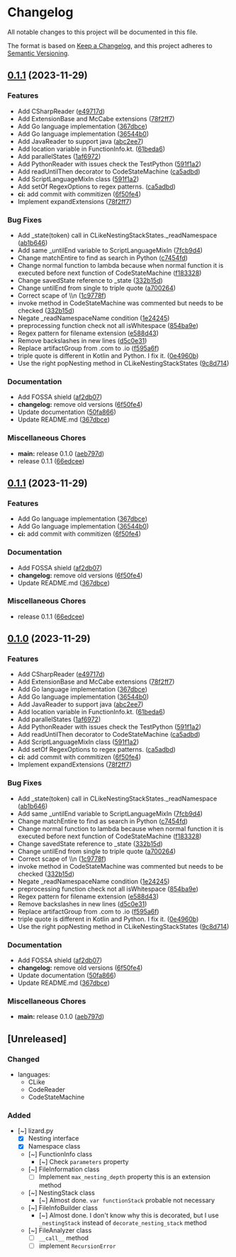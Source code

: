 # Changelog

All notable changes to this project will be documented in this file.

The format is based on [Keep a Changelog](https://keepachangelog.com/en/1.0.0/),
and this project adheres to [Semantic Versioning](https://semver.org/spec/v2.0.0.html).

## [0.1.1](https://github.com/kevinah95/KLizard/compare/v0.1.2-SNAPSHOT...v0.1.1) (2023-11-29)


### Features

* Add CSharpReader ([e49717d](https://github.com/kevinah95/KLizard/commit/e49717d72b19047578844298c4b4e6e8e3c530ed))
* Add ExtensionBase and McCabe extensions ([78f2ff7](https://github.com/kevinah95/KLizard/commit/78f2ff70091b736cfb34739c1038f855b9495eab))
* Add Go language implementation ([367dbce](https://github.com/kevinah95/KLizard/commit/367dbceda5a92a0f0b30854ceb95415d4da4619b))
* Add Go language implementation ([36544b0](https://github.com/kevinah95/KLizard/commit/36544b06760723a9c10cd0d2d0add03e23470a24))
* Add JavaReader to support java ([abc2ee7](https://github.com/kevinah95/KLizard/commit/abc2ee7ac361018c4d361c21169e2da434acb6f0))
* Add location variable in FunctionInfo.kt. ([61beda6](https://github.com/kevinah95/KLizard/commit/61beda63bd7240eeed644bf779e30fcdbe6017b4))
* Add parallelStates ([1af6972](https://github.com/kevinah95/KLizard/commit/1af697250792e7faa029d29517edac52805210e3))
* Add PythonReader with issues check the TestPython ([591f1a2](https://github.com/kevinah95/KLizard/commit/591f1a2b73e8a841855f09b9ec154c857e0c9320))
* Add readUntilThen decorator to CodeStateMachine ([ca5adbd](https://github.com/kevinah95/KLizard/commit/ca5adbd6ccf721d7d47ef91c46cbf60da3fb2bb9))
* Add ScriptLanguageMixIn class ([591f1a2](https://github.com/kevinah95/KLizard/commit/591f1a2b73e8a841855f09b9ec154c857e0c9320))
* Add setOf RegexOptions to regex patterns. ([ca5adbd](https://github.com/kevinah95/KLizard/commit/ca5adbd6ccf721d7d47ef91c46cbf60da3fb2bb9))
* **ci:** add commit with commitizen ([6f50fe4](https://github.com/kevinah95/KLizard/commit/6f50fe4c0592051a0c70b3d1b144386286d0fa97))
* Implement expandExtensions ([78f2ff7](https://github.com/kevinah95/KLizard/commit/78f2ff70091b736cfb34739c1038f855b9495eab))


### Bug Fixes

* Add _state(token) call in CLikeNestingStackStates._readNamespace ([ab1b646](https://github.com/kevinah95/KLizard/commit/ab1b646bc32a9e2a9a9c7a23244f80546f1c5f71))
* Add same _untilEnd variable to ScriptLanguageMixIn ([7fcb9d4](https://github.com/kevinah95/KLizard/commit/7fcb9d4ff9fdb215008efed2d61ca9c7ee4b2a48))
* Change matchEntire to find as search in Python ([c7454fd](https://github.com/kevinah95/KLizard/commit/c7454fd7c45303d5e3299b3c4c22d71cf151e5f7))
* Change normal function to lambda because when normal function it is executed before next function of CodeStateMachine ([f183328](https://github.com/kevinah95/KLizard/commit/f183328646099565116c597df79260dd977c03f7))
* Change savedState reference to _state ([332b15d](https://github.com/kevinah95/KLizard/commit/332b15d6685a7972ac4dedbe6cbcf86dad27e259))
* Change untilEnd from single to triple quote ([a700264](https://github.com/kevinah95/KLizard/commit/a70026424133836c5f29c0ef9a0ab5b6c989dd9d))
* Correct scape of \\\n ([1c9778f](https://github.com/kevinah95/KLizard/commit/1c9778f0ed3050c4e5c2d1a97c6fa753d65c8914))
* invoke method in CodeStateMachine was commented but needs to be checked ([332b15d](https://github.com/kevinah95/KLizard/commit/332b15d6685a7972ac4dedbe6cbcf86dad27e259))
* Negate _readNamespaceName condition ([1e24245](https://github.com/kevinah95/KLizard/commit/1e24245e61d68974f1d6e63da51d1c82e33bf877))
* preprocessing function check not all isWhitespace ([854ba9e](https://github.com/kevinah95/KLizard/commit/854ba9e0201662f2e3b34c5eae5e800a88dbf347))
* Regex pattern for filename extension ([e588d43](https://github.com/kevinah95/KLizard/commit/e588d43871608d50f661fe73a00b9f25bbdf2d9b))
* Remove backslashes in new lines ([d5c0e31](https://github.com/kevinah95/KLizard/commit/d5c0e31399d64c798bdaa7a08ffaccb39d151c91))
* Replace artifactGroup from .com to .io ([f595a6f](https://github.com/kevinah95/KLizard/commit/f595a6f6a530c3454a9efcbaa919291b9a993cc2))
* triple quote is different in Kotlin and Python. I fix it. ([0e4960b](https://github.com/kevinah95/KLizard/commit/0e4960bc6aaa885a0e66c31d596ada9e76f62262))
* Use the right popNesting method in CLikeNestingStackStates ([9c8d714](https://github.com/kevinah95/KLizard/commit/9c8d714a76dc4082bcba4e172d9ef53bb59b7689))


### Documentation

* Add FOSSA shield ([af2db07](https://github.com/kevinah95/KLizard/commit/af2db0763d80de77edb0068528ef75da6693d7fd))
* **changelog:** remove old versions ([6f50fe4](https://github.com/kevinah95/KLizard/commit/6f50fe4c0592051a0c70b3d1b144386286d0fa97))
* Update documentation ([50fa866](https://github.com/kevinah95/KLizard/commit/50fa8668fe4f4c450e06191c6403ef395f1541ad))
* Update README.md ([367dbce](https://github.com/kevinah95/KLizard/commit/367dbceda5a92a0f0b30854ceb95415d4da4619b))


### Miscellaneous Chores

* **main:** release 0.1.0 ([aeb797d](https://github.com/kevinah95/KLizard/commit/aeb797df6f613f220a4a07a404bd9308fe530ab0))
* release 0.1.1 ([66edcee](https://github.com/kevinah95/KLizard/commit/66edcee273c2bccff9cc21597918e9c3277e981e))

## [0.1.1](https://github.com/kevinah95/KLizard/compare/v0.1.0...v0.1.1) (2023-11-29)


### Features

* Add Go language implementation ([367dbce](https://github.com/kevinah95/KLizard/commit/367dbceda5a92a0f0b30854ceb95415d4da4619b))
* Add Go language implementation ([36544b0](https://github.com/kevinah95/KLizard/commit/36544b06760723a9c10cd0d2d0add03e23470a24))
* **ci:** add commit with commitizen ([6f50fe4](https://github.com/kevinah95/KLizard/commit/6f50fe4c0592051a0c70b3d1b144386286d0fa97))


### Documentation

* Add FOSSA shield ([af2db07](https://github.com/kevinah95/KLizard/commit/af2db0763d80de77edb0068528ef75da6693d7fd))
* **changelog:** remove old versions ([6f50fe4](https://github.com/kevinah95/KLizard/commit/6f50fe4c0592051a0c70b3d1b144386286d0fa97))
* Update README.md ([367dbce](https://github.com/kevinah95/KLizard/commit/367dbceda5a92a0f0b30854ceb95415d4da4619b))


### Miscellaneous Chores

* release 0.1.1 ([66edcee](https://github.com/kevinah95/KLizard/commit/66edcee273c2bccff9cc21597918e9c3277e981e))

## [0.1.0](https://github.com/kevinah95/KLizard/compare/v0.1.2...v0.1.0) (2023-11-29)


### Features

* Add CSharpReader ([e49717d](https://github.com/kevinah95/KLizard/commit/e49717d72b19047578844298c4b4e6e8e3c530ed))
* Add ExtensionBase and McCabe extensions ([78f2ff7](https://github.com/kevinah95/KLizard/commit/78f2ff70091b736cfb34739c1038f855b9495eab))
* Add Go language implementation ([367dbce](https://github.com/kevinah95/KLizard/commit/367dbceda5a92a0f0b30854ceb95415d4da4619b))
* Add Go language implementation ([36544b0](https://github.com/kevinah95/KLizard/commit/36544b06760723a9c10cd0d2d0add03e23470a24))
* Add JavaReader to support java ([abc2ee7](https://github.com/kevinah95/KLizard/commit/abc2ee7ac361018c4d361c21169e2da434acb6f0))
* Add location variable in FunctionInfo.kt. ([61beda6](https://github.com/kevinah95/KLizard/commit/61beda63bd7240eeed644bf779e30fcdbe6017b4))
* Add parallelStates ([1af6972](https://github.com/kevinah95/KLizard/commit/1af697250792e7faa029d29517edac52805210e3))
* Add PythonReader with issues check the TestPython ([591f1a2](https://github.com/kevinah95/KLizard/commit/591f1a2b73e8a841855f09b9ec154c857e0c9320))
* Add readUntilThen decorator to CodeStateMachine ([ca5adbd](https://github.com/kevinah95/KLizard/commit/ca5adbd6ccf721d7d47ef91c46cbf60da3fb2bb9))
* Add ScriptLanguageMixIn class ([591f1a2](https://github.com/kevinah95/KLizard/commit/591f1a2b73e8a841855f09b9ec154c857e0c9320))
* Add setOf RegexOptions to regex patterns. ([ca5adbd](https://github.com/kevinah95/KLizard/commit/ca5adbd6ccf721d7d47ef91c46cbf60da3fb2bb9))
* **ci:** add commit with commitizen ([6f50fe4](https://github.com/kevinah95/KLizard/commit/6f50fe4c0592051a0c70b3d1b144386286d0fa97))
* Implement expandExtensions ([78f2ff7](https://github.com/kevinah95/KLizard/commit/78f2ff70091b736cfb34739c1038f855b9495eab))


### Bug Fixes

* Add _state(token) call in CLikeNestingStackStates._readNamespace ([ab1b646](https://github.com/kevinah95/KLizard/commit/ab1b646bc32a9e2a9a9c7a23244f80546f1c5f71))
* Add same _untilEnd variable to ScriptLanguageMixIn ([7fcb9d4](https://github.com/kevinah95/KLizard/commit/7fcb9d4ff9fdb215008efed2d61ca9c7ee4b2a48))
* Change matchEntire to find as search in Python ([c7454fd](https://github.com/kevinah95/KLizard/commit/c7454fd7c45303d5e3299b3c4c22d71cf151e5f7))
* Change normal function to lambda because when normal function it is executed before next function of CodeStateMachine ([f183328](https://github.com/kevinah95/KLizard/commit/f183328646099565116c597df79260dd977c03f7))
* Change savedState reference to _state ([332b15d](https://github.com/kevinah95/KLizard/commit/332b15d6685a7972ac4dedbe6cbcf86dad27e259))
* Change untilEnd from single to triple quote ([a700264](https://github.com/kevinah95/KLizard/commit/a70026424133836c5f29c0ef9a0ab5b6c989dd9d))
* Correct scape of \\\n ([1c9778f](https://github.com/kevinah95/KLizard/commit/1c9778f0ed3050c4e5c2d1a97c6fa753d65c8914))
* invoke method in CodeStateMachine was commented but needs to be checked ([332b15d](https://github.com/kevinah95/KLizard/commit/332b15d6685a7972ac4dedbe6cbcf86dad27e259))
* Negate _readNamespaceName condition ([1e24245](https://github.com/kevinah95/KLizard/commit/1e24245e61d68974f1d6e63da51d1c82e33bf877))
* preprocessing function check not all isWhitespace ([854ba9e](https://github.com/kevinah95/KLizard/commit/854ba9e0201662f2e3b34c5eae5e800a88dbf347))
* Regex pattern for filename extension ([e588d43](https://github.com/kevinah95/KLizard/commit/e588d43871608d50f661fe73a00b9f25bbdf2d9b))
* Remove backslashes in new lines ([d5c0e31](https://github.com/kevinah95/KLizard/commit/d5c0e31399d64c798bdaa7a08ffaccb39d151c91))
* Replace artifactGroup from .com to .io ([f595a6f](https://github.com/kevinah95/KLizard/commit/f595a6f6a530c3454a9efcbaa919291b9a993cc2))
* triple quote is different in Kotlin and Python. I fix it. ([0e4960b](https://github.com/kevinah95/KLizard/commit/0e4960bc6aaa885a0e66c31d596ada9e76f62262))
* Use the right popNesting method in CLikeNestingStackStates ([9c8d714](https://github.com/kevinah95/KLizard/commit/9c8d714a76dc4082bcba4e172d9ef53bb59b7689))


### Documentation

* Add FOSSA shield ([af2db07](https://github.com/kevinah95/KLizard/commit/af2db0763d80de77edb0068528ef75da6693d7fd))
* **changelog:** remove old versions ([6f50fe4](https://github.com/kevinah95/KLizard/commit/6f50fe4c0592051a0c70b3d1b144386286d0fa97))
* Update documentation ([50fa866](https://github.com/kevinah95/KLizard/commit/50fa8668fe4f4c450e06191c6403ef395f1541ad))
* Update README.md ([367dbce](https://github.com/kevinah95/KLizard/commit/367dbceda5a92a0f0b30854ceb95415d4da4619b))


### Miscellaneous Chores

* **main:** release 0.1.0 ([aeb797d](https://github.com/kevinah95/KLizard/commit/aeb797df6f613f220a4a07a404bd9308fe530ab0))

## [Unreleased]

### Changed

- languages:
  - CLike
  - CodeReader
  - CodeStateMachine

### Added 

- [~] lizard.py
  - [x] Nesting interface
  - [x] Namespace class
  - [~] FunctionInfo class
    - [~] Check `parameters` property
  - [~] FileInformation class
    - [ ] Implement `max_nesting_depth` property this is an extension method
  - [~] NestingStack class
    - [~] Almost done. `var functionStack` probable not necessary
  - [~] FileInfoBuilder class
    - [~] Almost done. I don't know why this is decorated, but I use `_nestingStack` instead of `decorate_nesting_stack` method
  - [~] FileAnalyzer class
    - [ ] `__call__` method
    - [ ] implement `RecursionError`
